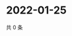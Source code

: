 # 2022-01-25

共 0 条

<!-- BEGIN WEIBO -->
<!-- 最后更新时间 Tue Jan 25 2022 05:00:45 GMT+0800 (China Standard Time) -->

<!-- END WEIBO -->
